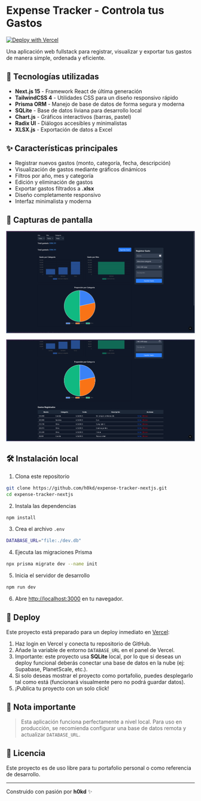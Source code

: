 # Expense Tracker - Controla tus Gastos

[![Deploy with Vercel](https://vercel.com/button)](https://vercel.com/import/project?template=https://github.com/h0kd/expense-tracker-nextjs)

Una aplicación web fullstack para registrar, visualizar y exportar tus gastos de manera simple, ordenada y eficiente.

## 🚀 Tecnologías utilizadas

- **Next.js 15** - Framework React de última generación
- **TailwindCSS 4** - Utilidades CSS para un diseño responsivo rápido
- **Prisma ORM** - Manejo de base de datos de forma segura y moderna
- **SQLite** - Base de datos liviana para desarrollo local
- **Chart.js** - Gráficos interactivos (barras, pastel)
- **Radix UI** - Diálogos accesibles y minimalistas
- **XLSX.js** - Exportación de datos a Excel

## ✨ Características principales

- Registrar nuevos gastos (monto, categoría, fecha, descripción)
- Visualización de gastos mediante gráficos dinámicos
- Filtros por año, mes y categoría
- Edición y eliminación de gastos
- Exportar gastos filtrados a **.xlsx**
- Diseño completamente responsivo
- Interfaz minimalista y moderna

## 📸 Capturas de pantalla

![Dashboard principal](./public/dashboardInicio.png)

![Dashboard tabla](./public/dashboardTable.png)

## 🛠️ Instalación local

1. Clona este repositorio

```bash
git clone https://github.com/h0kd/expense-tracker-nextjs.git
cd expense-tracker-nextjs
```

2. Instala las dependencias

```bash
npm install
```

3. Crea el archivo `.env`

```bash
DATABASE_URL="file:./dev.db"
```

4. Ejecuta las migraciones Prisma

```bash
npx prisma migrate dev --name init
```

5. Inicia el servidor de desarrollo

```bash
npm run dev
```

6. Abre [http://localhost:3000](http://localhost:3000) en tu navegador.

## 🚀 Deploy

Este proyecto está preparado para un deploy inmediato en [Vercel](https://vercel.com/):

1. Haz login en Vercel y conecta tu repositorio de GitHub.
2. Añade la variable de entorno `DATABASE_URL` en el panel de Vercel.
3. Importante: este proyecto usa **SQLite** local, por lo que si deseas un deploy funcional deberás conectar una base de datos en la nube (ej: Supabase, PlanetScale, etc.).
4. Si solo deseas mostrar el proyecto como portafolio, puedes desplegarlo tal como está (funcionará visualmente pero no podrá guardar datos).
5. ¡Publica tu proyecto con un solo click!

## 📃 Nota importante

> Esta aplicación funciona perfectamente a nivel local. Para uso en producción, se recomienda configurar una base de datos remota y actualizar `DATABASE_URL`.

## 📄 Licencia

Este proyecto es de uso libre para tu portafolio personal o como referencia de desarrollo.

---

Construido con pasión por **h0kd** ✨

